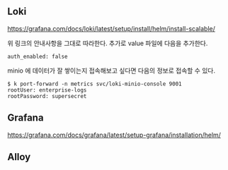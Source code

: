 ## Loki

https://grafana.com/docs/loki/latest/setup/install/helm/install-scalable/

위 링크의 안내사항을 그대로 따라한다. 
추가로 value 파일에 다음을 추가한다.

```
auth_enabled: false
```
minio 에 데이터가 잘 쌓이는지 접속해보고 싶다면
다음의 정보로 접속할 수 있다.

```text
$ k port-forward -n metrics svc/loki-minio-console 9001
rootUser: enterprise-logs
rootPassword: supersecret
```

## Grafana

https://grafana.com/docs/grafana/latest/setup-grafana/installation/helm/


## Alloy

